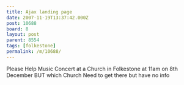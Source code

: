 ```yaml
---
title: Ajax landing page
date: 2007-11-19T13:37:42.000Z
post: 10688
board: 8
layout: post
parent: 8554
tags: [folkestone]
permalink: /m/10688/
---
```

Please Help Music Concert at a Church in Folkestone at 11am on 8th December BUT which Church Need to get there but have no info
